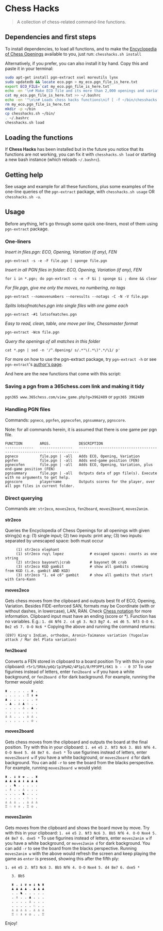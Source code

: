 # Chess Hacks

> A collection of chess-related command-line functions.

## Dependencies and first steps
To install dependencies, to load all functions, and to make the [Encyclopedia of Chess Openings](https://en.wikipedia.org/wiki/Encyclopaedia_of_Chess_Openings) available to you, just run:
`chesshacks.sh install`

Alternatively, if you prefer, you can also install it by hand. Copy this and paste it in your terminal:
```bash
sudo apt-get install pgn-extract xsel moreutils lynx
sudo updatedb && locate eco.pgn > my_eco.pgn_file_is_here.txt
export ECO_FILE=`cat my_eco.pgn_file_is_here.txt`
echo -en '\n# Make ECO file and its more than 2,000 openings and variations available to pgn-extract\nexport ECO_FILE="' >> ~/.bashrc
cat my_eco.pgn_file_is_here.txt >> ~/.bashrc
echo -en '"\n\n# Loads chess hacks functions\nif [ -f ~/bin/chesshacks.sh ]; then\n   . ~/bin/chesshacks.sh load\nfi\n' >> ~/.bashrc
rm my_eco.pgn_file_is_here.txt
mkdir -p ~/bin
cp chesshacks.sh ~/bin/
. ~/.bashrc
chesshacks.sh load
```

## Loading the functions
If **Chess Hacks** has been installed but in the future you notice that its functions are not working, you can fix it with `chesshacks.sh load` or starting a new bash instance (which reloads `~/.bashrc`).


## Getting help
See usage and example for all these functions, plus some examples of the one-line queries of the `pgn-extract` package, with `chesshacks.sh usage`  OR  `chesshacks.sh -u`.

## Usage

Before anything, let's go through some quick one-liners, most of them using `pgn-extract` package.

### One-liners

*Insert in files.pgn: ECO, Opening, Variation (if any), FEN*

`pgn-extract -s -e -F file.pgn | sponge file.pgn`

*Insert in all PGN files in folder: ECO, Opening, Variation (if any), FEN*

`for i in *.pgn; do pgn-extract -s -e -F $i | sponge $i ; done && clear`

*For file.pgn, give me only the moves, no numbering, no tags*

`pgn-extract --nomovenumbers --noresults --notags -C -N -V file.pgn`

*Splits lotsofmatches.pgn into single files with one game each*

`pgn-extract -#1 lotsofmatches.pgn`

*Easy to read, clean, table, one move per line, Chessmaster format*

`pgn-extract -Wcm file.pgn`

*Query the openings of all matches in this folder*

`cat *.pgn | sed -n '/^.Opening/ s/.*"\(.*\)".*/\1/ p'`

For more on how to use the pgn-extract package, try `pgn-extract -h` or see `pgn-extract`'s [author's page](http://cs.kent.ac.uk/people/staff/djb/pgn-extract/help.html).


And here are the new functions that come with this script:

### Saving a pgn from a 365chess.com link and making it tidy

`pgn365 www.365chess.com/view_game.php?g=3962489`  or   `pgn365 3962489`


### Handling PGN files

Commands: `pgneco`, `pgnfen`, `pgnecofen`, `pgnsummary`, `pgnscore`.

Note: for all commands herein, it is assumed that there is one game per pgn file.

```
FUNCTION        ARGS.             DESCRIPTION
-------------   ---------------   ----------------------------------------------------------------------
pgneco          file.pgn | -all   Adds ECO, Opening, Variation
pgnfen          file.pgn | -all   Adds end-game position (FEN)
pgnecofen       file.pgn | -all   Adds ECO, Opening, Variation, plus end-game position (FEN)
pgnsummary      file.pgn | -all   Outputs data of pgn file(s). Execute with no arguments to get help.
pgnscore        playername        Outputs scores for the player, over all pgn files in current folder.
```

### Direct querying

Commands are: `str2eco`, `moves2eco`, `fen2board`, `moves2board`, `moves2anim`.  

#### str2eco
Queries the Encyclopedia of Chess Openings for all openings with given string(s)
e.g: (1) single input; (2) two inputs: print any; (3) two inputs: separated by unescaped space: both must occur
```
     (1) str2eco elephant
     (1) str2eco ruy\ lopez            # escaped spaces: counts as one string
     (2) str2eco bayonet\|crab         # bayonet OR crab
     (3) str2eco KGD gambit            # show all gambits stemming from KGD (i.e. gambit AND KGD)
     (3) str2eco "1. e4 c6" gambit     # show all gambits that start with Caro-Kann
```

#### moves2eco
Gets chess moves from the clipboard and outputs best fit of ECO, Opening, Variation.
Besides FIDE-enforced SAN, formats may be Coordinate (with or without dashes, in lowercase), LAN, RAN. Check [Chess notation](https://en.wikipedia.org/wiki/Chess_notation) for more information.
Clipboard input must have an ending (score or *). Function has no variables. E.g.:
`1. d4 Nf6 2. c4 g6 3. Nc3 Bg7 4. e4 d6 5. Nf3 O-O 6. Be2 e5 7. O-O Nc6 *`
Copying the above and running the command returns:

`(E97) King's Indian, orthodox, Aronin-Taimanov variation (Yugoslav attack / Mar del Plata variation)`

#### fen2board
Converts a FEN stored in clipboard to a board position
Try with this in your clipboard:   `r5r1/5Rbk/p6Q/1p1PpN2/4P1p1/8/PP3PP1/6K1 b - - 0 37`
To use figurines instead of letters, enter `fen2board w` if you have a white background, or `fen2board d` for dark background. For example, running the former would yield:
```
♜ . . . . . ♜ . 
. . . . . ♖ ♝ ♚ 
♟ . . . . . . ♕ 
. ♟ . ♙ ♟ ♘ . . 
. . . . ♙ . ♟ . 
. . . . . . . . 
♙ ♙ . . . ♙ ♙ . 
. . . . . . ♔ . 
```

#### moves2board
Gets chess moves from the clipboard and outputs the board at the final position.
Try with this in your clipboard:   `1. e4 e5 2. Nf3 Nc6 3. Bb5 Nf6 4. O-O Nxe4 5. d4 Be7 6. dxe5 *`
To use figurines instead of letters, enter `moves2board w` if you have a white background, or `moves2board d` for dark background. You can add `-r` to see the board from the blacks perspective.
For example, running `moves2board w` would yield:
```
♜ . ♝ ♛ ♚ . . ♜ 
♟ ♟ ♟ ♟ ♝ ♟ ♟ ♟ 
. . ♞ . . . . . 
. ♗ . . ♙ . . . 
. . . . ♞ . . . 
. . . . . ♘ . . 
♙ ♙ ♙ . . ♙ ♙ ♙ 
♖ ♘ ♗ ♕ . ♖ ♔ . 
```

#### moves2anim
Gets moves from the clipboard and shows the board move by move.
Try with this in your clipboard:   `1. e4 e5 2. Nf3 Nc6 3. Bb5 Nf6 4. O-O Nxe4 5. d4 Be7 6. dxe5 *`
To use figurines instead of letters, enter `moves2anim w` if you have a white background, or `moves2anim d` for dark background. You can add `-r` to see the board from the blacks perspective.
Running `moves2anim w` with the above would refresh the screen and keep playing the game as `enter` is pressed, showing this after the fifth ply:
```
1. e4 e5 2. Nf3 Nc6 3. Bb5 Nf6 4. O-O Nxe4 5. d4 Be7 6. dxe5 *

   3. Bb5
   
   ♜ . ♝ ♛ ♚ ♝ ♞ ♜ 
   ♟ ♟ ♟ ♟ . ♟ ♟ ♟ 
   . . ♞ . . . . . 
   . ♗ . . ♟ . . . 
   . . . . ♙ . . . 
   . . . . . ♘ . . 
   ♙ ♙ ♙ ♙ . ♙ ♙ ♙ 
   ♖ ♘ ♗ ♕ ♔ . . ♖ 
```

Enjoy!
